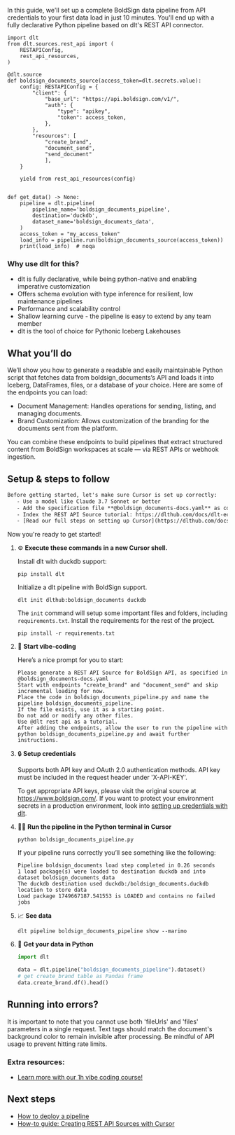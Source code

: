 In this guide, we'll set up a complete BoldSign data pipeline from API credentials to your first data load in just 10 minutes. You'll end up with a fully declarative Python pipeline based on dlt's REST API connector.

```python-outcome
import dlt
from dlt.sources.rest_api import (
    RESTAPIConfig,
    rest_api_resources,
)

@dlt.source
def boldsign_documents_source(access_token=dlt.secrets.value):
    config: RESTAPIConfig = {
        "client": {
            "base_url": "https://api.boldsign.com/v1/",
            "auth": {
                "type": "apikey",
                "token": access_token,
            },
        },
        "resources": [
            "create_brand",
            "document_send",
            "send_document"
            ],
    }

    yield from rest_api_resources(config)


def get_data() -> None:
    pipeline = dlt.pipeline(
        pipeline_name='boldsign_documents_pipeline',
        destination='duckdb',
        dataset_name='boldsign_documents_data', 
    )
    access_token = "my_access_token"
    load_info = pipeline.run(boldsign_documents_source(access_token))
    print(load_info)  # noqa
```

### Why use dlt for this?

- dlt is fully declarative, while being python-native and enabling imperative customization
- Offers schema evolution with type inference for resilient, low maintenance pipelines
- Performance and scalability control
- Shallow learning curve - the pipeline is easy to extend by any team member
- dlt is the tool of choice for Pythonic Iceberg Lakehouses

## What you’ll do

We’ll show you how to generate a readable and easily maintainable Python script that fetches data from boldsign_documents’s API and loads it into Iceberg, DataFrames, files, or a database of your choice. Here are some of the endpoints you can load:

- Document Management: Handles operations for sending, listing, and managing documents.
- Brand Customization: Allows customization of the branding for the documents sent from the platform.

You can combine these endpoints to build pipelines that extract structured content from BoldSign workspaces at scale — via REST APIs or webhook ingestion.

## Setup & steps to follow

```default
Before getting started, let's make sure Cursor is set up correctly:
   - Use a model like Claude 3.7 Sonnet or better
   - Add the specification file **@boldsign_documents-docs.yaml** as context
   - Index the REST API Source tutorial: https://dlthub.com/docs/dlt-ecosystem/verified-sources/rest_api/ and add it to context as **@dlt rest api**
   - [Read our full steps on setting up Cursor](https://dlthub.com/docs/dlt-ecosystem/llm-tooling/cursor-restapi#23-configuring-cursor-with-documentation)
```

Now you're ready to get started! 

1. ⚙️ **Execute these commands in a new Cursor shell.**
    
    Install dlt with duckdb support:
    ```shell
    pip install dlt
    ```

    Initialize a dlt pipeline with BoldSign support.
    ```shell
    dlt init dlthub:boldsign_documents duckdb
    ```

    The `init` command will setup some important files and folders, including `requirements.txt`. Install the requirements for the rest of the project.
    ```shell
    pip install -r requirements.txt
    ```
    
2. 🤠 **Start vibe-coding**
    
    Here’s a nice prompt for you to start: 
    
    ```prompt
    Please generate a REST API Source for BoldSign API, as specified in @boldsign_documents-docs.yaml 
    Start with endpoints "create_brand" and "document_send" and skip incremental loading for now. 
    Place the code in boldsign_documents_pipeline.py and name the pipeline boldsign_documents_pipeline. 
    If the file exists, use it as a starting point. 
    Do not add or modify any other files. 
    Use @dlt rest api as a tutorial. 
    After adding the endpoints, allow the user to run the pipeline with python boldsign_documents_pipeline.py and await further instructions.
    ```

    
3. 🔒 **Setup credentials** 
    
    Supports both API key and OAuth 2.0 authentication methods. API key must be included in the request header under 'X-API-KEY'.
    
    To get appropriate API keys, please visit the original source at https://www.boldsign.com/.
    If you want to protect your environment secrets in a production environment, look into [setting up credentials with dlt](https://dlthub.com/docs/walkthroughs/add_credentials).
    
4. 🏃‍♀️ **Run the pipeline in the Python terminal in Cursor**
    
    ```shell
    python boldsign_documents_pipeline.py
    ```
    
    If your pipeline runs correctly you’ll see something like the following:
    
    ```shell
    Pipeline boldsign_documents load step completed in 0.26 seconds
    1 load package(s) were loaded to destination duckdb and into dataset boldsign_documents_data
    The duckdb destination used duckdb:/boldsign_documents.duckdb location to store data
    Load package 1749667187.541553 is LOADED and contains no failed jobs
    ```
    
5. 📈 **See data**
    
    ```shell
    dlt pipeline boldsign_documents_pipeline show --marimo
    ```
    
6. 🐍 **Get your data in Python**
    
    ```python
    import dlt

   data = dlt.pipeline("boldsign_documents_pipeline").dataset()
   # get create_brand table as Pandas frame
   data.create_brand.df().head()
    ```

## Running into errors?

It is important to note that you cannot use both 'fileUrls' and 'files' parameters in a single request. Text tags should match the document's background color to remain invisible after processing. Be mindful of API usage to prevent hitting rate limits.

### Extra resources:

- [Learn more with our 1h vibe coding course!](https://www.youtube.com/watch?v=GGid70rnJuM)

## Next steps

- [How to deploy a pipeline](https://dlthub.com/docs/walkthroughs/deploy-a-pipeline)
- [How-to guide: Creating REST API Sources with Cursor](https://dlthub.com/docs/dlt-ecosystem/llm-tooling/cursor-restapi)